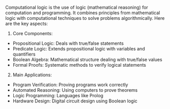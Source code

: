 Computational logic is the use of logic (mathematical reasoning) for computation and programming. It combines principles from mathematical logic with computational techniques to solve problems algorithmically. Here are the key aspects:

1. Core Components:
- Propositional Logic: Deals with true/false statements
- Predicate Logic: Extends propositional logic with variables and quantifiers
- Boolean Algebra: Mathematical structure dealing with true/false values
- Formal Proofs: Systematic methods to verify logical statements

2. Main Applications:
- Program Verification: Proving programs work correctly
- Automated Reasoning: Using computers to prove theorems
- Logic Programming: Languages like Prolog
- Hardware Design: Digital circuit design using Boolean logic